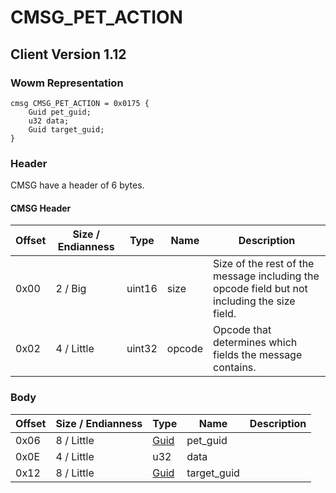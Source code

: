 # CMSG_PET_ACTION
## Client Version 1.12

### Wowm Representation
```rust,ignore
cmsg CMSG_PET_ACTION = 0x0175 {
    Guid pet_guid;
    u32 data;
    Guid target_guid;
}
```
### Header
CMSG have a header of 6 bytes.

#### CMSG Header
| Offset | Size / Endianness | Type   | Name   | Description |
| ------ | ----------------- | ------ | ------ | ----------- |
| 0x00   | 2 / Big           | uint16 | size   | Size of the rest of the message including the opcode field but not including the size field.|
| 0x02   | 4 / Little        | uint32 | opcode | Opcode that determines which fields the message contains.|
### Body
| Offset | Size / Endianness | Type | Name | Description |
| ------ | ----------------- | ---- | ---- | ----------- |
| 0x06 | 8 / Little | [Guid](../spec/packed-guid.md) | pet_guid |  |
| 0x0E | 4 / Little | u32 | data |  |
| 0x12 | 8 / Little | [Guid](../spec/packed-guid.md) | target_guid |  |
